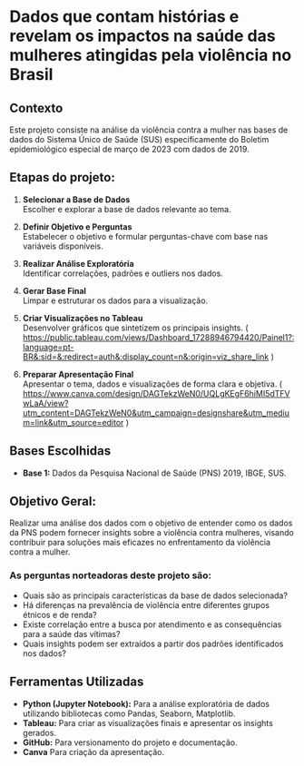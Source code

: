 # Dados que contam histórias e revelam os impactos na saúde das mulheres atingidas pela violência no Brasil

## Contexto
Este projeto consiste na análise da violência contra a mulher nas bases de dados do Sistema Único de Saúde (SUS) especificamente do Boletim epidemiológico especial de março de 2023 com dados de 2019.

## Etapas do projeto:
1. **Selecionar a Base de Dados**  
   Escolher e explorar a base de dados relevante ao tema.

2. **Definir Objetivo e Perguntas**  
   Estabelecer o objetivo e formular perguntas-chave com base nas variáveis disponíveis.

3. **Realizar Análise Exploratória**  
   Identificar correlações, padrões e outliers nos dados.

4. **Gerar Base Final**  
   Limpar e estruturar os dados para a visualização.

5. **Criar Visualizações no Tableau**  
   Desenvolver gráficos que sintetizem os principais insights. ( https://public.tableau.com/views/Dashboard_17288946794420/Painel1?:language=pt-BR&:sid=&:redirect=auth&:display_count=n&:origin=viz_share_link )


6. **Preparar Apresentação Final**  
   Apresentar o tema, dados e visualizações de forma clara e objetiva. ( https://www.canva.com/design/DAGTekzWeN0/UQLgKEgF6hiMI5dTFVwLaA/view?utm_content=DAGTekzWeN0&utm_campaign=designshare&utm_medium=link&utm_source=editor )

## Bases Escolhidas
- **Base 1:** Dados da Pesquisa Nacional de Saúde (PNS) 2019, IBGE, SUS.

## Objetivo Geral:
Realizar uma análise dos dados com o objetivo de entender como os dados da PNS podem fornecer insights sobre a violência contra mulheres, visando contribuir para soluções mais eficazes no enfrentamento da violência contra a mulher.

### As perguntas norteadoras deste projeto são:
- Quais são as principais características da base de dados selecionada?
- Há diferenças na prevalência de violência entre diferentes grupos étnicos e de renda?
- Existe correlação entre a busca por atendimento e as consequências para a saúde das vítimas?
- Quais insights podem ser extraídos a partir dos padrões identificados nos dados?

## Ferramentas Utilizadas
- **Python (Jupyter Notebook):** Para a análise exploratória de dados utilizando bibliotecas como Pandas, Seaborn, Matplotlib.
- **Tableau:** Para criar as visualizações finais e apresentar os insights gerados.
- **GitHub:** Para versionamento do projeto e documentação.
- **Canva** Para criação da apresentação.
